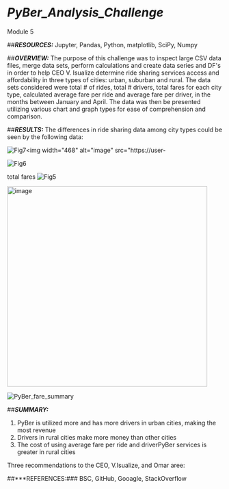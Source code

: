 # ***PyBer_Analysis_Challenge***
Module 5

##***RESOURCES:***
Jupyter, Pandas, Python, matplotlib, SciPy, Numpy

##***OVERVIEW:***
The purpose of this challenge was to inspect large CSV data files, merge data sets, perform calculations and create data series and DF's in order to help CEO V. Isualize determine ride sharing services access and affordability in three types of cities: urban, suburban and rural. The data sets considered were total # of rides, total # drivers, total fares for each city type, calculated average fare per ride and average fare per driver, in the months between January and April. The data was then be presented utilizing various chart and graph types for ease of comprehension and comparison.

##***RESULTS:***
The differences in ride sharing data among city types could be seen by the following data:


![Fig7](https://user-images.githubusercontent.com/90135381/144482421-13928bbd-3a16-4d88-8eef-568bd059d5a4.png)<img width="468" alt="image" src="https://user-

![Fig6](https://user-images.githubusercontent.com/90135381/144482659-e0ef11e2-62ff-4df0-bbae-c6ea60317746.png)



total fares
![Fig5](https://user-images.githubusercontent.com/90135381/144482489-7aab1ab7-7ac2-47cb-9815-2077612f87d0.png)
 
<img width="468" alt="image" src="https://user-images.githubusercontent.com/90135381/144486195-92386663-5704-4687-ba5d-6cfa83863e98.png">



![PyBer_fare_summary](https://user-images.githubusercontent.com/90135381/144482116-3242a8c7-ebb1-4842-a407-d246cc4c80d2.png)


##***SUMMARY:***

1. PyBer is utilized more and has more drivers in urban cities, making the most revenue
2. Drivers in rural cities make more money than other cities
3. The cost of using average fare per ride and driverPyBer services is greater in rural cities

Three recommendations to the CEO, V.Isualize, and Omar aree:






##***REFERENCES:### BSC, GitHub, Gooagle, StackOverflow
